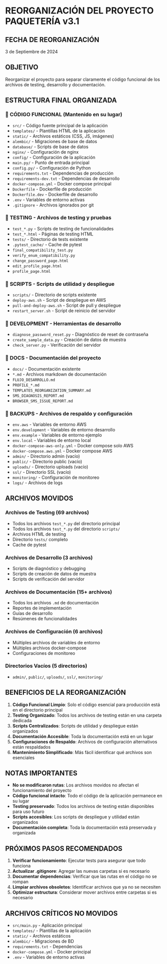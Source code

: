 # REORGANIZACIÓN DEL PROYECTO PAQUETERÍA v3.1

## FECHA DE REORGANIZACIÓN
3 de Septiembre de 2024

## OBJETIVO
Reorganizar el proyecto para separar claramente el código funcional de los archivos de testing, desarrollo y documentación.

## ESTRUCTURA FINAL ORGANIZADA

### 📁 **CÓDIGO FUNCIONAL (Mantenido en su lugar)**
- `src/` - Código fuente principal de la aplicación
- `templates/` - Plantillas HTML de la aplicación
- `static/` - Archivos estáticos (CSS, JS, imágenes)
- `alembic/` - Migraciones de base de datos
- `database/` - Scripts de base de datos
- `nginx/` - Configuración de nginx
- `config/` - Configuración de la aplicación
- `main.py/` - Punto de entrada principal
- `config.py/` - Configuración de Python
- `requirements.txt` - Dependencias de producción
- `requirements-dev.txt` - Dependencias de desarrollo
- `docker-compose.yml` - Docker compose principal
- `Dockerfile` - Dockerfile de producción
- `Dockerfile.dev` - Dockerfile de desarrollo
- `.env` - Variables de entorno activas
- `.gitignore` - Archivos ignorados por git

### 📁 **TESTING** - Archivos de testing y pruebas
- `test_*.py` - Scripts de testing de funcionalidades
- `test_*.html` - Páginas de testing HTML
- `tests/` - Directorio de tests existente
- `.pytest_cache/` - Cache de pytest
- `final_compatibility_test.py`
- `verify_enum_compatibility.py`
- `change_password_page.html`
- `edit_profile_page.html`
- `profile_page.html`

### 📁 **SCRIPTS** - Scripts de utilidad y despliegue
- `scripts/` - Directorio de scripts existente
- `deploy-aws.sh` - Script de despliegue en AWS
- `pull-and-deploy-aws.sh` - Script de pull y despliegue
- `restart_server.sh` - Script de reinicio del servidor

### 📁 **DEVELOPMENT** - Herramientas de desarrollo
- `diagnose_password_reset.py` - Diagnóstico de reset de contraseña
- `create_sample_data.py` - Creación de datos de muestra
- `check_server.py` - Verificación del servidor

### 📁 **DOCS** - Documentación del proyecto
- `docs/` - Documentación existente
- `*.md` - Archivos markdown de documentación
- `FLUJO_DESARROLLO.md`
- `PROFILE_*.md`
- `TEMPLATES_REORGANIZATION_SUMMARY.md`
- `SMS_DIAGNOSIS_REPORT.md`
- `BROWSER_SMS_ISSUE_REPORT.md`

### 📁 **BACKUPS** - Archivos de respaldo y configuración
- `env.aws` - Variables de entorno AWS
- `env.development` - Variables de entorno desarrollo
- `env.example` - Variables de entorno ejemplo
- `env.local` - Variables de entorno local
- `docker-compose-aws-only.yml` - Docker compose solo AWS
- `docker-compose.aws.yml` - Docker compose AWS
- `admin/` - Directorio admin (vacío)
- `public/` - Directorio public (vacío)
- `uploads/` - Directorio uploads (vacío)
- `ssl/` - Directorio SSL (vacío)
- `monitoring/` - Configuración de monitoreo
- `logs/` - Archivos de logs

## ARCHIVOS MOVIDOS

### **Archivos de Testing (69 archivos)**
- Todos los archivos `test_*.py` del directorio principal
- Todos los archivos `test_*.py` del directorio `scripts/`
- Archivos HTML de testing
- Directorio `tests/` completo
- Cache de pytest

### **Archivos de Desarrollo (3 archivos)**
- Scripts de diagnóstico y debugging
- Scripts de creación de datos de muestra
- Scripts de verificación del servidor

### **Archivos de Documentación (15+ archivos)**
- Todos los archivos `.md` de documentación
- Reportes de implementación
- Guías de desarrollo
- Resúmenes de funcionalidades

### **Archivos de Configuración (6 archivos)**
- Múltiples archivos de variables de entorno
- Múltiples archivos docker-compose
- Configuraciones de monitoreo

### **Directorios Vacíos (5 directorios)**
- `admin/`, `public/`, `uploads/`, `ssl/`, `monitoring/`

## BENEFICIOS DE LA REORGANIZACIÓN

1. **Código Funcional Limpio**: Solo el código esencial para producción está en el directorio principal
2. **Testing Organizado**: Todos los archivos de testing están en una carpeta dedicada
3. **Scripts Centralizados**: Scripts de utilidad y despliegue están organizados
4. **Documentación Accesible**: Toda la documentación está en un lugar
5. **Configuraciones de Respaldo**: Archivos de configuración alternativos están respaldados
6. **Mantenimiento Simplificado**: Más fácil identificar qué archivos son esenciales

## NOTAS IMPORTANTES

- **No se modificaron rutas**: Los archivos movidos no afectan el funcionamiento del proyecto
- **Código funcional intacto**: Todo el código de la aplicación permanece en su lugar
- **Testing preservado**: Todos los archivos de testing están disponibles para uso futuro
- **Scripts accesibles**: Los scripts de despliegue y utilidad están organizados
- **Documentación completa**: Toda la documentación está preservada y organizada

## PRÓXIMOS PASOS RECOMENDADOS

1. **Verificar funcionamiento**: Ejecutar tests para asegurar que todo funciona
2. **Actualizar .gitignore**: Agregar las nuevas carpetas si es necesario
3. **Documentar dependencias**: Verificar que las rutas en el código no se rompan
4. **Limpiar archivos obsoletos**: Identificar archivos que ya no se necesiten
5. **Optimizar estructura**: Considerar mover archivos entre carpetas si es necesario

## ARCHIVOS CRÍTICOS NO MOVIDOS

- `src/main.py` - Aplicación principal
- `templates/` - Plantillas de la aplicación
- `static/` - Archivos estáticos
- `alembic/` - Migraciones de BD
- `requirements.txt` - Dependencias
- `docker-compose.yml` - Docker principal
- `.env` - Variables de entorno activas
